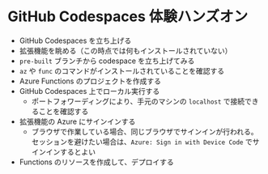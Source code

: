 # GitHub Codespaces 体験ハンズオン

- GitHub Codespaces を立ち上げる
- 拡張機能を眺める（この時点では何もインストールされていない）
- `pre-built` ブランチから codespace を立ち上げてみる
- `az` や `func` のコマンドがインストールされていることを確認する
- Azure Functions のプロジェクトを作成する
- GitHub Codespaces 上でローカル実行する
  - ポートフォワーディングにより、手元のマシンの `localhost` で接続できることを確認する
- 拡張機能の Azure にサインインする
  - ブラウザで作業している場合、同じブラウザでサインインが行われる。セッションを避けたい場合は、`Azure: Sign in with Device Code` でサインインするとよい
- Functions のリソースを作成して、デプロイする
